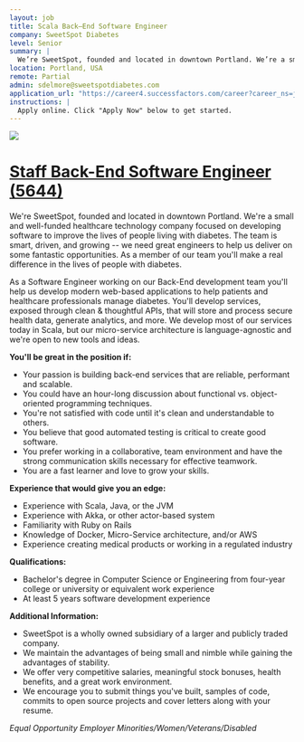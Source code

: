 ```yaml
---
layout: job
title: Scala Back–End Software Engineer
company: SweetSpot Diabetes
level: Senior
summary: |
  We’re SweetSpot, founded and located in downtown Portland. We’re a small and well-funded healthcare technology company focused on developing software to improve the lives of people living with diabetes. The team is smart, driven, and growing – we need great engineers to help us deliver on some fantastic opportunities. As a member of our team you’ll make a real difference in the lives of people with diabetes.
location: Portland, USA
remote: Partial
admin: sdelmore@sweetspotdiabetes.com
application_url: "https://career4.successfactors.com/career?career_ns=job_listing&company=Dexcom&navBarLevel=JOB_SEARCH&rcm_site_locale=en_US&career_job_req_id=5644&selected_lang=en_US&jobAlertController_jobAlertId=&jobAlertController_jobAlertName=&_s.crb=l2Wijy1TWZgVsUkDP0XKL2jaLxc"
instructions: |
  Apply online. Click "Apply Now" below to get started.
---
```


<!-- break -->


![][1]

# [Staff Back-End Software Engineer (5644)](https://career4.successfactors.com/career?career_ns=job_listing&company=Dexcom&navBarLevel=JOB_SEARCH&rcm_site_locale=en_US&career_job_req_id=5644&selected_lang=en_US&jobAlertController_jobAlertId=&jobAlertController_jobAlertName=&_s.crb=l2Wijy1TWZgVsUkDP0XKL2jaLxc= "Permalink to Staff Back-End Software Engineer (5644)")

We're SweetSpot, founded and located in downtown Portland. We're a small and well-funded healthcare technology company focused on developing software to improve the lives of people living with diabetes. The team is smart, driven, and growing -- we need great engineers to help us deliver on some fantastic opportunities. As a member of our team you'll make a real difference in the lives of people with diabetes.

As a Software Engineer working on our Back-End development team you'll help us develop modern web-based applications to help patients and healthcare professionals manage diabetes.  You'll develop services, exposed through clean & thoughtful APIs, that will store and process secure health data, generate analytics, and more.  We develop most of our services today in Scala, but our micro-service architecture is language-agnostic and we're open to new tools and ideas.

**You'll be great in the position if:**

* Your passion is building back-end services that are reliable, performant and scalable.
* You could have an hour-long discussion about functional vs. object-oriented programming techniques.
* You're not satisfied with code until it's clean and understandable to others.
* You believe that good automated testing is critical to create good software.
* You prefer working in a collaborative, team environment and have the strong communication skills necessary for effective teamwork.
* You are a fast learner and love to grow your skills.

**Experience that would give you an edge:**

* Experience with Scala, Java, or the JVM
* Experience with Akka, or other actor-based system
* Familiarity with Ruby on Rails
* Knowledge of Docker, Micro-Service architecture, and/or AWS
* Experience creating medical products or working in a regulated industry

**Qualifications:**

* Bachelor's degree in Computer Science or Engineering from four-year college or university or equivalent work experience
* At least 5 years software development experience

**Additional Information:**

* SweetSpot is a wholly owned subsidiary of a larger and publicly traded company.
* We maintain the advantages of being small and nimble while gaining the advantages of stability.
* We offer very competitive salaries, meaningful stock bonuses, health benefits, and a great work environment.
* We encourage you to submit things you've built, samples of code, commits to open source projects and cover letters along with your resume.

_Equal Opportunity Employer Minorities/Women/Veterans/Disabled_

[1]: http://www.dexcom.com/sites/all/modules/custom/dexcom_mainmenu/images/logo-dexcom.png